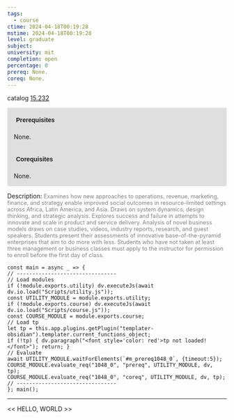```yaml
---
tags:
  - course
ctime: 2024-04-18T00:19:28
mstime: 2024-04-18T00:19:28
level: graduate
subject: 
university: mit
completion: open
percentage: 0
prereq: None.
coreq: None.
---
```


catalog [15.232](http://student.mit.edu/catalog/m15a.html#15.232)

<span style="display: block; padding: 15px; background-color: rgb(100, 100, 100, 0.2);"><font id="m_prereq1048_0" style="display: block; font-family: Arial, sans-serif; font-weight: bold; padding: 5px">Prerequisites</font><br><span id="prereq1048_0">None.</span></span>
<span style="display: block; padding: 15px; background-color: rgb(100, 100, 100, 0.2);"><font id="m_coreq1048_0" style="display: block; font-family: Arial, sans-serif; font-weight: bold; padding: 5px">Corequisites</font><br><span id="coreq1048_0">None.</span></span>

<font style="">Description:</font>
<font style="color: grey; font-size: 0.8rem;">Examines how new approaches to operations, revenue, marketing, finance, and strategy enable improved social outcomes in resource-limited settings across Africa, Latin America, and Asia. Draws on system dynamics, design thinking, and strategic analysis. Explores success and failure in attempts to innovate and scale in product and service delivery. Analysis of novel business models draws on case studies, videos, industry reports, research, and guest speakers. Students present their assessments of innovative base-of-the-pyramid enterprises that aim to do more with less. Students who have not taken at least three management or business classes must apply to the instructor for permission to enroll before the first day of class.</font>

```dataviewjs
const main = async _ => {
// --------------------------------
// Load modules
if (!module.exports.utility) dv.executeJs(await dv.io.load("Scripts/utility.js"));
const UTILITY_MODULE = module.exports.utility;
if (!module.exports.course) dv.executeJs(await dv.io.load("Scripts/course.js"));
const COURSE_MODULE = module.exports.course;
// Load tp
let tp = this.app.plugins.getPlugin("templater-obsidian").templater.current_functions_object;
if (!tp) { dv.paragraph("<font style='color: red'>tp not loaded!</font>"); return; }
// Evaluate
await UTILITY_MODULE.waitForElements(`#m_prereq1048_0`, {timeout:5});
COURSE_MODULE.evaluate_req("1048_0", "prereq", UTILITY_MODULE, dv, tp);
COURSE_MODULE.evaluate_req("1048_0", "coreq", UTILITY_MODULE, dv, tp);
// --------------------------------
}; main();
```

---

<< HELLO, WORLD >>
